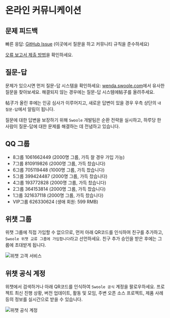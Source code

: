 # 온라인 커뮤니케이션


## 문제 피드백

빠른 응답: [GitHub Issue](https://github.com/swoole/swoole-src/issues/) (이곳에서 질문을 하고 커뮤니티 규칙을 준수하세요)

[오류 보고서 제출 방법](//wiki.swoole.com/#/other/issue)을 확인하세요.


## 질문-답

문제가 있으시면 먼저 질문-답 시스템을 확인하세요: [wenda.swoole.com](//wenda.swoole.com)에서 유사한 질문을 찾아보세요. 해결되지 않는 경우에는 질문-답 시스템에帖子를 올려주세요.

帖子가 올린 후에는 인공 심사가 이루어지고, 새로운 답변이 있을 경우 우측 상단의 `내 질문-답`에서 알림이 됩니다.

질문에 대한 답변을 보장하기 위해 `Swoole` 개발팀은 순환 전략을 실시하고, 하루당 한 사람이 질문-답에 대한 문제를 해결하는 데 전념하고 있습니다.


## QQ 그룹

* 8그룹 1061662449 (2000명 그룹, 가득 찰 경우 가입 가능)
* 7그룹 810919826 (2000명 그룹, 가득 찼습니다)
* 6그룹 705119448 (1000명 그룹, 가득 찼습니다)
* 5그룹 399424487 (2000명 그룹, 가득 찼습니다)
* 4그룹 193772828 (2000명 그룹, 가득 찼습니다)
* 2그룹 364153814 (2000명 그룹, 가득 찼습니다)
* 1그룹 321637118 (2000명 그룹, 가득 찼습니다)
* VIP그룹 626330624 (생애 회원: 599 RMB)


## 위챗 그룹

위챗 그룹에 직접 가입할 수 없으므로, 먼저 아래 QR코드를 인식하여 친구를 추가하고, `Swoole 위챗 교류 그룹에 가입합니다`라고 선언하세요. 친구 추가 승인을 받은 후에는 그룹에 초대받게 됩니다.

![위챗 고객 서비스](../_images/wechat/kefu.png ':size=200')

## 위챗 공식 계정

위챗에서 검색하거나 아래 QR코드를 인식하여 `Swoole 공식` 계정을 팔로우하세요. 프로젝트 최신 진행 상황, 버전 업데이트, 활동 및 모임, 주변 오픈 소스 프로젝트, 제품 사례 등의 정보를 실시간으로 받을 수 있습니다.

![위챗 공식 계정](../_images/wechat/mp.png ':size=600x200')
